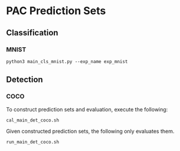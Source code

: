 # PAC Prediction Sets

## Classification

### MNIST
```
python3 main_cls_mnist.py --exp_name exp_mnist
```

## Detection

### COCO
To construct prediction sets and evaluation, execute the following:
```
cal_main_det_coco.sh
```

Given constructed prediction sets, the following only evaluates them.
```
run_main_det_coco.sh
```


